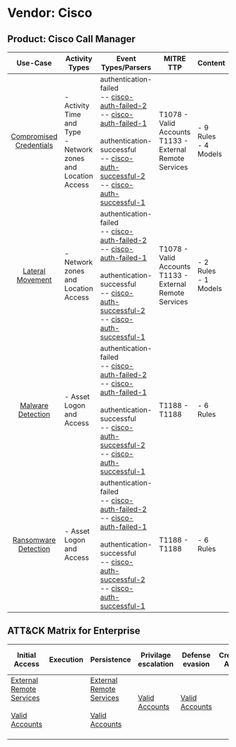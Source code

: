 Vendor: Cisco
=============
Product: Cisco Call Manager
---------------------------
|                                 Use-Case                                  | Activity Types                                                   | Event Types/Parsers                                                                                                                                                                                                                                                                                                                                                                                  | MITRE TTP                                                      | Content                   |
|:-------------------------------------------------------------------------:| ---------------------------------------------------------------- | ---------------------------------------------------------------------------------------------------------------------------------------------------------------------------------------------------------------------------------------------------------------------------------------------------------------------------------------------------------------------------------------------------- | -------------------------------------------------------------- | ------------------------- |
| [Compromised Credentials](../UseCases/usecase_compromised_credentials.md) | - Activity Time  and Type<br>- Network zones and Location Access |  authentication-failed<br> -- [cisco-auth-failed-2](../Parsers/parserContent_cisco-auth-failed-2.md)<br> -- [cisco-auth-failed-1](../Parsers/parserContent_cisco-auth-failed-1.md)<br><br> authentication-successful<br> -- [cisco-auth-successful-2](../Parsers/parserContent_cisco-auth-successful-2.md)<br> -- [cisco-auth-successful-1](../Parsers/parserContent_cisco-auth-successful-1.md)<br> | T1078 - Valid Accounts<br>T1133 - External Remote Services<br> |  - 9 Rules<br> - 4 Models |
|        [Lateral Movement](../UseCases/usecase_lateral_movement.md)        | - Network zones and Location Access                              |  authentication-failed<br> -- [cisco-auth-failed-2](../Parsers/parserContent_cisco-auth-failed-2.md)<br> -- [cisco-auth-failed-1](../Parsers/parserContent_cisco-auth-failed-1.md)<br><br> authentication-successful<br> -- [cisco-auth-successful-2](../Parsers/parserContent_cisco-auth-successful-2.md)<br> -- [cisco-auth-successful-1](../Parsers/parserContent_cisco-auth-successful-1.md)<br> | T1078 - Valid Accounts<br>T1133 - External Remote Services<br> |  - 2 Rules<br> - 1 Models |
|       [Malware Detection](../UseCases/usecase_malware_detection.md)       | - Asset Logon and Access                                         |  authentication-failed<br> -- [cisco-auth-failed-2](../Parsers/parserContent_cisco-auth-failed-2.md)<br> -- [cisco-auth-failed-1](../Parsers/parserContent_cisco-auth-failed-1.md)<br><br> authentication-successful<br> -- [cisco-auth-successful-2](../Parsers/parserContent_cisco-auth-successful-2.md)<br> -- [cisco-auth-successful-1](../Parsers/parserContent_cisco-auth-successful-1.md)<br> | T1188 - T1188<br>                                              |  - 6 Rules<br>            |
|    [Ransomware Detection](../UseCases/usecase_ransomware_detection.md)    | - Asset Logon and Access                                         |  authentication-failed<br> -- [cisco-auth-failed-2](../Parsers/parserContent_cisco-auth-failed-2.md)<br> -- [cisco-auth-failed-1](../Parsers/parserContent_cisco-auth-failed-1.md)<br><br> authentication-successful<br> -- [cisco-auth-successful-2](../Parsers/parserContent_cisco-auth-successful-2.md)<br> -- [cisco-auth-successful-1](../Parsers/parserContent_cisco-auth-successful-1.md)<br> | T1188 - T1188<br>                                              |  - 6 Rules<br>            |

ATT&CK Matrix for Enterprise
----------------------------
| Initial Access                                                                                                                                   | Execution | Persistence                                                                                                                                      | Privilage escalation                                                | Defense evasion                                                     | Credential Access | Discovery | Lateral Movement | Collection | Command and Control | Exfiltration | Impact |
| ------------------------------------------------------------------------------------------------------------------------------------------------ | --------- | ------------------------------------------------------------------------------------------------------------------------------------------------ | ------------------------------------------------------------------- | ------------------------------------------------------------------- | ----------------- | --------- | ---------------- | ---------- | ------------------- | ------------ | ------ |
| [External Remote Services](https://attack.mitre.org/techniques/T1133)<br><br>[Valid Accounts](https://attack.mitre.org/techniques/T1078)<br><br> |           | [External Remote Services](https://attack.mitre.org/techniques/T1133)<br><br>[Valid Accounts](https://attack.mitre.org/techniques/T1078)<br><br> | [Valid Accounts](https://attack.mitre.org/techniques/T1078)<br><br> | [Valid Accounts](https://attack.mitre.org/techniques/T1078)<br><br> |                   |           |                  |            |                     |              |        |